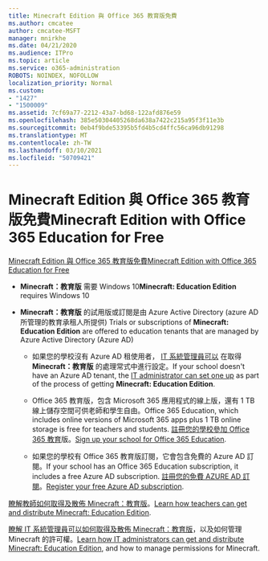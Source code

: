 ```yaml
---
title: Minecraft Edition 與 Office 365 教育版免費
ms.author: cmcatee
author: cmcatee-MSFT
manager: mnirkhe
ms.date: 04/21/2020
ms.audience: ITPro
ms.topic: article
ms.service: o365-administration
ROBOTS: NOINDEX, NOFOLLOW
localization_priority: Normal
ms.custom:
- "1427"
- "1500009"
ms.assetid: 7cf69a77-2212-43a7-bd68-122afd876e59
ms.openlocfilehash: 385e50304405268da638a7422c215a95f3f11e3b
ms.sourcegitcommit: 0eb4f9bde53395b5fd4b5cd4ffc56ca96db91298
ms.translationtype: MT
ms.contentlocale: zh-TW
ms.lasthandoff: 03/10/2021
ms.locfileid: "50709421"
---
```

# <a name="minecraft-edition-with-office-365-education-for-free"></a><span data-ttu-id="2adc7-102">Minecraft Edition 與 Office 365 教育版免費</span><span class="sxs-lookup"><span data-stu-id="2adc7-102">Minecraft Edition with Office 365 Education for Free</span></span>

[<span data-ttu-id="2adc7-103">Minecraft Edition 與 Office 365 教育版免費</span><span class="sxs-lookup"><span data-stu-id="2adc7-103">Minecraft Edition with Office 365 Education for Free</span></span>](https://docs.microsoft.com/education/windows/get-minecraft-for-education)
  
- <span data-ttu-id="2adc7-104">**Minecraft：教育版** 需要 Windows 10</span><span class="sxs-lookup"><span data-stu-id="2adc7-104">**Minecraft: Education Edition** requires Windows 10</span></span>

- <span data-ttu-id="2adc7-105">**Minecraft：教育版** 的試用版或訂閱是由 Azure Active Directory (azure AD 所管理的教育承租人所提供) </span><span class="sxs-lookup"><span data-stu-id="2adc7-105">Trials or subscriptions of **Minecraft: Education Edition** are offered to education tenants that are managed by Azure Active Directory (Azure AD)</span></span>

  - <span data-ttu-id="2adc7-106">如果您的學校沒有 Azure AD 租使用者， [IT 系統管理員可以](https://docs.microsoft.com/education/windows/school-get-minecraft) 在取得 **Minecraft：教育版** 的處理常式中進行設定。</span><span class="sxs-lookup"><span data-stu-id="2adc7-106">If your school doesn't have an Azure AD tenant, the [IT administrator can set one up](https://docs.microsoft.com/education/windows/school-get-minecraft) as part of the process of getting **Minecraft: Education Edition**.</span></span>

  - <span data-ttu-id="2adc7-107">Office 365 教育版，包含 Microsoft 365 應用程式的線上版，還有 1 TB 線上儲存空間可供老師和學生自由。</span><span class="sxs-lookup"><span data-stu-id="2adc7-107">Office 365 Education, which includes online versions of Microsoft 365 apps plus 1 TB online storage is free for teachers and students.</span></span> <span data-ttu-id="2adc7-108">[註冊您的學校參加 Office 365 教育](https://www.microsoft.com/education/products/office)版。</span><span class="sxs-lookup"><span data-stu-id="2adc7-108">[Sign up your school for Office 365 Education](https://www.microsoft.com/education/products/office).</span></span>

  - <span data-ttu-id="2adc7-109">如果您的學校有 Office 365 教育版訂閱，它會包含免費的 Azure AD 訂閱。</span><span class="sxs-lookup"><span data-stu-id="2adc7-109">If your school has an Office 365 Education subscription, it includes a free Azure AD subscription.</span></span> <span data-ttu-id="2adc7-110">[註冊您的免費 AZURE AD 訂閱](https://msdn.microsoft.com/library/windows/hardware/mt703369%28v=vs.85%29.aspx)。</span><span class="sxs-lookup"><span data-stu-id="2adc7-110">[Register your free Azure AD subscription](https://msdn.microsoft.com/library/windows/hardware/mt703369%28v=vs.85%29.aspx).</span></span>

<span data-ttu-id="2adc7-111">[瞭解教師如何取得及散佈 Minecraft：教育版](https://docs.microsoft.com/education/windows/teacher-get-minecraft)。</span><span class="sxs-lookup"><span data-stu-id="2adc7-111">[Learn how teachers can get and distribute Minecraft: Education Edition](https://docs.microsoft.com/education/windows/teacher-get-minecraft).</span></span>
  
<span data-ttu-id="2adc7-112">[瞭解 IT 系統管理員可以如何取得及散佈 Minecraft：教育版](https://docs.microsoft.com/education/windows/school-get-minecraft)，以及如何管理 Minecraft 的許可權。</span><span class="sxs-lookup"><span data-stu-id="2adc7-112">[Learn how IT administrators can get and distribute Minecraft: Education Edition](https://docs.microsoft.com/education/windows/school-get-minecraft), and how to manage permissions for Minecraft.</span></span>